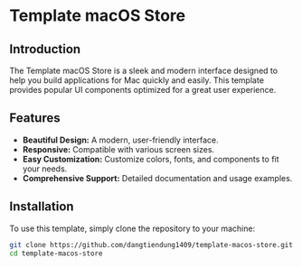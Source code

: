 # Template macOS Store

## Introduction
The Template macOS Store is a sleek and modern interface designed to help you build applications for Mac quickly and easily. This template provides popular UI components optimized for a great user experience.

## Features
- **Beautiful Design:** A modern, user-friendly interface.
- **Responsive:** Compatible with various screen sizes.
- **Easy Customization:** Customize colors, fonts, and components to fit your needs.
- **Comprehensive Support:** Detailed documentation and usage examples.

## Installation
To use this template, simply clone the repository to your machine:

```bash
git clone https://github.com/dangtiendung1409/template-macos-store.git
cd template-macos-store
